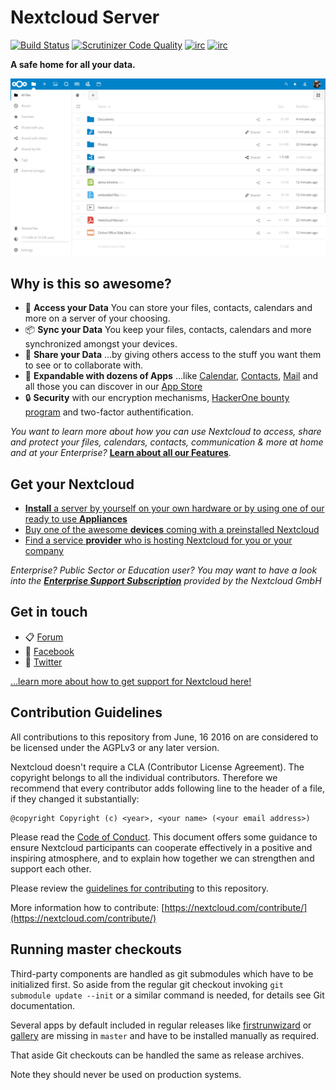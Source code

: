 # Nextcloud Server
[![Build Status](https://drone.nextcloud.com/api/badges/nextcloud/server/status.svg)](https://drone.nextcloud.com/nextcloud/server)
[![Scrutinizer Code Quality](https://scrutinizer-ci.com/g/nextcloud/server/badges/quality-score.png?b=master)](https://scrutinizer-ci.com/g/nextcloud/server/?branch=master)
[![irc](https://img.shields.io/badge/IRC-%23nextcloud%20on%20freenode-orange.svg)](https://webchat.freenode.net/?channels=nextcloud)
[![irc](https://img.shields.io/badge/IRC-%23nextcloud--dev%20on%20freenode-blue.svg)](https://webchat.freenode.net/?channels=nextcloud-dev)

**A safe home for all your data.**

![](https://github.com/nextcloud/screenshots/blob/master/files/filelist.png)

## Why is this so awesome?

* :file_folder: **Access your Data** You can store your files, contacts, calendars and more on a server of your choosing.
* :package: **Sync your Data** You keep your files, contacts, calendars and more synchronized amongst your devices.
* :arrows_counterclockwise: **Share your Data** …by giving others access to the stuff you want them to see or to collaborate with.
* :rocket: **Expandable with dozens of Apps** ...like [Calendar](https://github.com/nextcloud/calendar), [Contacts](https://github.com/nextcloud/contacts), [Mail](https://github.com/nextcloud/mail) and all those you can discover in our [App Store](https://apps.nextcloud.com)
* :lock: **Security** with our encryption mechanisms, [HackerOne bounty program](https://hackerone.com/nextcloud) and two-factor authentification.

*You want to learn more about how you can use Nextcloud to access, share and protect your files, calendars, contacts, communication & more at home and at your Enterprise?* [**Learn about all our Features**](https://nextcloud.com/features).

## Get your Nextcloud

- [**Install** a server by yourself on your own hardware or by using one of our ready to use **Appliances**](https://nextcloud.com/install/#instructions-server)
- [Buy one of the awesome **devices** coming with a preinstalled Nextcloud](https://nextcloud.com/devices/)
- [Find a service **provider** who is hosting Nextcloud for you or your company](https://nextcloud.com/providers/)

*Enterprise? Public Sector or Education user? You may want to have a look into the [**Enterprise Support Subscription**](https://nextcloud.com/enterprise/) provided by the Nextcloud GmbH*

## Get in touch

* :clipboard: [Forum](https://help.nextcloud.com)
* :busts_in_silhouette: [Facebook](https://facebook.com/nextclouders)
* :hatching_chick: [Twitter](https://twitter.com/Nextclouders)

[…learn more about how to get support for Nextcloud here!](https://nextcloud.com/support)

## Contribution Guidelines

All contributions to this repository from June, 16 2016 on are considered to be
licensed under the AGPLv3 or any later version.

Nextcloud doesn't require a CLA (Contributor License Agreement).
The copyright belongs to all the individual contributors. Therefore we recommend
that every contributor adds following line to the header of a file, if they
changed it substantially:

```
@copyright Copyright (c) <year>, <your name> (<your email address>)
```

Please read the [Code of Conduct](https://nextcloud.com/community/code-of-conduct/). This document offers some guidance to ensure Nextcloud participants can cooperate effectively in a positive and inspiring atmosphere, and to explain how together we can strengthen and support each other.

Please review the [guidelines for contributing](https://github.com/nextcloud/server/blob/master/CONTRIBUTING.md) to this repository.

More information how to contribute: [https://nextcloud.com/contribute/](https://nextcloud.com/contribute/)

## Running master checkouts

Third-party components are handled as git submodules which have to be initialized first. So aside from the regular git checkout invoking `git submodule update --init` or a similar command is needed, for details see Git documentation.

Several apps by default included in regular releases like [firstrunwizard](https://github.com/nextcloud/firstrunwizard) or [gallery](https://github.com/nextcloud/gallery) are missing in `master` and have to be installed manually as required.

That aside Git checkouts can be handled the same as release archives.

Note they should never be used on production systems.
